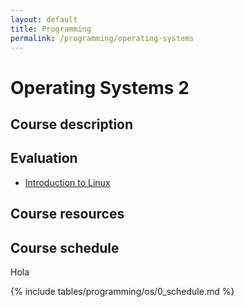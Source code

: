 ```yaml
---
layout: default
title: Programming
permalink: /programming/operating-systems
---
```


# Operating Systems 2

## Course description

## Evaluation

* [Introduction to Linux](/cstopics/programming/operating-systems/into-linux)

## Course resources

## Course schedule

Hola

{% include tables/programming/os/0_schedule.md %}
